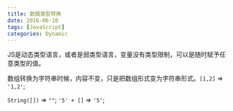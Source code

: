```yaml
---
title: 数据类型转换
date: 2016-06-10
tags: [JavaScript]
categories: Dynamic
---
```


JS是动态类型语言，或者是弱类型语言，变量没有类型限制，可以是随时赋予任意类型的值。

数组转换为字符串时候，内容不变，只是把数组形式变为字符串形式。`[1,2]` => `'1,2'`;

`String([])` => `""`;
`'5' + []` => `'5'`;